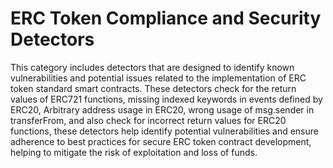 # ERC Token Compliance and Security Detectors

This category includes detectors that are designed to identify known vulnerabilities and potential issues related to the implementation of ERC token standard smart contracts. 
These detectors check for the return values of ERC721 functions, missing indexed keywords in events defined by ERC20, Arbitrary address usage in ERC20, wrong usage of msg.sender in transferFrom, and also check for incorrect return values for ERC20 functions, these detectors help identify potential vulnerabilities and ensure adherence to best practices for secure ERC token contract development, helping to mitigate the risk of exploitation and loss of funds.